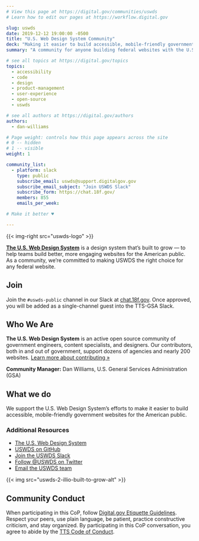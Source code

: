 ```yaml
---
# View this page at https://digital.gov/communities/uswds
# Learn how to edit our pages at https://workflow.digital.gov

slug: uswds
date: 2019-12-12 19:00:00 -0500
title: "U.S. Web Design System Community"
deck: "Making it easier to build accessible, mobile-friendly government websites for the public."
summary: "A community for anyone building federal websites with the U.S. Web Design System (USWDS) or considering it for a future project."

# see all topics at https://digital.gov/topics
topics:
  - accessibility
  - code
  - design
  - product-management
  - user-experience
  - open-source
  - uswds

# see all authors at https://digital.gov/authors
authors:
  - dan-williams

# Page weight: controls how this page appears across the site
# 0 -- hidden
# 1 -- visible
weight: 1

community_list:
  - platform: slack
    type: public
    subscribe_email: uswds@support.digitalgov.gov
    subscribe_email_subject: "Join USWDS Slack"
    subscribe_form: https://chat.18f.gov/
    members: 855
    emails_per_week:

# Make it better ♥

---
```


{{< img-right src="uswds-logo" >}}

[**The U.S. Web Design System**](https://designsystem.digital.gov) is a design system that’s built to grow — to help teams build better, more engaging websites for the American public. As a community, we’re committed to making USWDS the right choice for any federal website.

## Join

Join the `#uswds-public` channel in our Slack at [chat.18f.gov](https://chat.18f.gov/). Once approved, you will be added as a single-channel guest into the TTS-GSA Slack.

## Who We Are

**The U.S. Web Design System** is an active open source community of government engineers, content specialists, and designers. Our contributors, both in and out of government, support dozens of agencies and nearly 200 websites. [Learn more about contributing »](https://github.com/uswds/uswds/blob/develop/CONTRIBUTING.md)

**Community Manager:** Dan Williams, U.S. General Services Administration (GSA)

## What we do

We support the U.S. Web Design System’s efforts to make it easier to build accessible, mobile-friendly government websites for the American public.

### Additional Resources

- [The U.S. Web Design System](https://designsystem.digital.gov/)
- [USWDS on GitHub](https://github.com/uswds/uswds/)
- [Join the USWDS Slack](https://chat.18f.gov/)
- [Follow @USWDS on Twitter](https://twitter.com/uswds?lang=en)
- [Email the USWDS team](mailto:uswds@support.digitalgov.gov)

{{< img src="uswds-2-illio-built-to-grow-alt" >}}

## Community Conduct
When participating in this CoP, follow [Digital.gov Etiquette Guidelines](https://digital.gov/communities/manage-your-subscription/). Respect your peers, use plain language, be patient, practice constructive criticism, and stay organized. By participating in this CoP conversation, you agree to abide by the [TTS Code of Conduct](https://handbook.tts.gsa.gov/code-of-conduct/).